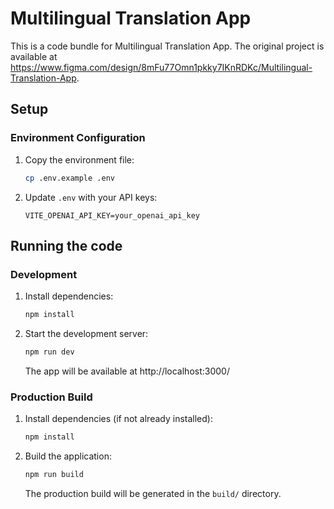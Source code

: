 # Multilingual Translation App

This is a code bundle for Multilingual Translation App. The original project is available at https://www.figma.com/design/8mFu77Omn1pkky7IKnRDKc/Multilingual-Translation-App.

## Setup

### Environment Configuration
1. Copy the environment file:
   ```bash
   cp .env.example .env
   ```

2. Update `.env` with your API keys:
   ```
   VITE_OPENAI_API_KEY=your_openai_api_key
   ```

## Running the code

### Development
1. Install dependencies:
   ```bash
   npm install
   ```

2. Start the development server:
   ```bash
   npm run dev
   ```

   The app will be available at http://localhost:3000/

### Production Build
1. Install dependencies (if not already installed):
   ```bash
   npm install
   ```

2. Build the application:
   ```bash
   npm run build
   ```

   The production build will be generated in the `build/` directory.